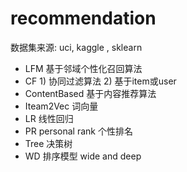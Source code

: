 #  recommendation 
  数据集来源:  uci, kaggle , sklearn
- LFM   基于邻域个性化召回算法
- CF     1) 协同过滤算法    2) 基于item或user
- ContentBased  基于内容推荐算法
- Iteam2Vec      词向量
- LR         线性回归
- PR  personal rank    个性排名
- Tree  决策树
- WD     排序模型     wide and deep

